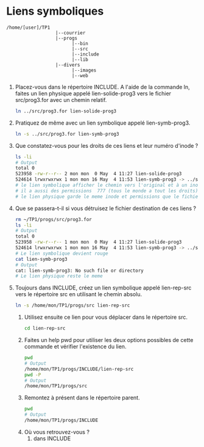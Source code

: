 # Liens symboliques

```
/home/[user]/TP1
                  |--courrier
                  |--progs
                        |--bin
                        |--src
                        |--include
                        |--lib
                  |--divers
                        |--images
                        |--web
```

1. Placez-vous dans le répertoire INCLUDE. A l'aide de la commande ln, faites un lien physique appelé lien-solide-prog3 vers le fichier src/prog3.for avec un chemin relatif.
    ```bash
    ln ../src/prog3.for lien-solide-prog3
    ```
2. Pratiquez de même avec un lien symbolique appelé lien-symb-prog3.
    ```bash
    ln -s ../src/prog3.for lien-symb-prog3
    ```
3. Que constatez-vous pour les droits de ces liens et leur numéro d'inode ?
    ```bash
    ls -li
    # Output
    total 0
    523958 -rw-r--r-- 2 mon mon  0 May  4 11:27 lien-solide-prog3
    524614 lrwxrwxrwx 1 mon mon 16 May  4 11:53 lien-symb-prog3 -> ../src/prog3.for
    # le lien symbolique afficher le chemin vers l'original et à un inode different du fichier reel
    # il a aussi des permissions  777 (tous le monde a tout les droits)
    # le lien physique garde le meme inode et permissions que le fichier reel
    ```
4. Que se passera-t-il si vous détruisez le fichier destination de ces liens ?
    ```bash
    rm ~/TP1/progs/src/prog3.for
    ls -li
    # Output
    total 0
    523958 -rw-r--r-- 1 mon mon  0 May  4 11:27 lien-solide-prog3
    524614 lrwxrwxrwx 1 mon mon 16 May  4 11:53 lien-symb-prog3 -> ../src/prog3.for
    # Le lien symbolique devient rouge
    cat lien-symb-prog3
    # Output
    cat: lien-symb-prog3: No such file or directory
    # Le lien physique reste le meme
    ```
5. Toujours dans INCLUDE, créez un lien symbolique appelé lien-rep-src vers le répertoire src en utilisant le chemin absolu.
    ```bash
    ln -s /home/mon/TP1/progs/src lien-rep-src
    ```
    1. Utilisez ensuite ce lien pour vous déplacer dans le répertoire src.
        ```bash
        cd lien-rep-src
        ```
    2. Faites un help pwd pour utiliser les deux options possibles de cette commande et vérifier l'existence du lien.
        ```bash
        pwd
        # Output
        /home/mon/TP1/progs/INCLUDE/lien-rep-src
        pwd -P
        # Output
        /home/mon/TP1/progs/src
        ```
    3. Remontez à présent dans le répertoire parent.
        ```bash
        pwd
        # Output
        /home/mon/TP1/progs/INCLUDE
        ```
    4. Où vous retrouvez-vous ?
        1. dans INCLUDE
